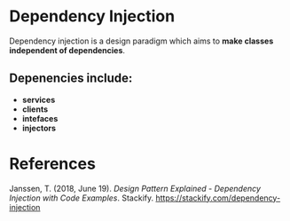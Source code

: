# Dependency Injection

Dependency injection is a design paradigm which aims to **make classes
independent of dependencies**.

## Depenencies include:
- **services**
- **clients**
- **intefaces**
- **injectors**

# References
Janssen, T. (2018, June 19). *Design Pattern Explained - Dependency Injection with Code Examples*. Stackify. <https://stackify.com/dependency-injection>

